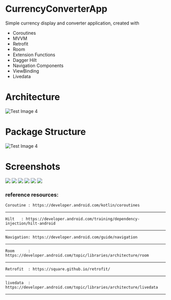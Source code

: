 # CurrencyConverterApp
Simple currency display and converter application, created with

- Coroutines
- MVVM
- Retrofit
- Room
- Extension Functions
- Dagger Hilt
- Navigation Components
- ViewBinding
- Livedata
  

# Architecture

![Test Image 4](https://developer.android.com/topic/libraries/architecture/images/final-architecture.png)



# Package Structure

![Test Image 4](https://github.com/OmarAlyy/CurrencyConverterApp/blob/main/readme-images/project_structure.PNG)



# Screenshots
![](https://github.com/OmarAlyy/CurrencyConverterApp/blob/main/readme-images/Screenshot_1624102964.png)
![](https://github.com/OmarAlyy/CurrencyConverterApp/blob/main/readme-images/Screenshot_1624102972.png)
![](https://github.com/OmarAlyy/CurrencyConverterApp/blob/main/readme-images/Screenshot_1624103006.png) 
![](https://github.com/OmarAlyy/CurrencyConverterApp/blob/main/readme-images/Screenshot_1624103026.png)
![](https://github.com/OmarAlyy/CurrencyConverterApp/blob/main/readme-images/Screenshot_1624103033.png) 
![](https://github.com/OmarAlyy/CurrencyConverterApp/blob/main/readme-images/Screenshot_1624102993.png)

    
### reference resources:


    Coroutine : https://developer.android.com/kotlin/coroutines
***

    Hilt   : https://developer.android.com/training/dependency-injection/hilt-android
***
    Navigation: https://developer.android.com/guide/navigation
***
    Room      : https://developer.android.com/topic/libraries/architecture/room
***
    Retrofit  : https://square.github.io/retrofit/
***
    livedata  : https://developer.android.com/topic/libraries/architecture/livedata
***


